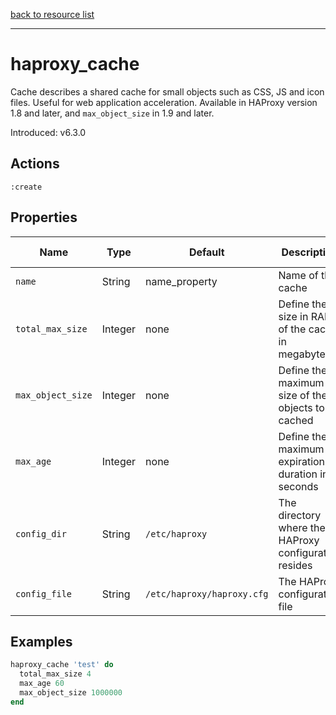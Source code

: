 [back to resource list](https://github.com/sous-chefs/haproxy#resources)

---

# haproxy_cache

Cache describes a shared cache for small objects such as CSS, JS and icon files. Useful for web application acceleration. Available in HAProxy version 1.8 and later, and `max_object_size` in 1.9 and later.

Introduced: v6.3.0

## Actions

`:create`

## Properties

| Name | Type |  Default | Description | Allowed Values
| -- | -- | -- | -- | -- |
| `name` | String | name_property | Name of the cache |
| `total_max_size` | Integer | none | Define the size in RAM of the cache in megabytes |
| `max_object_size` |  Integer | none | Define the maximum size of the objects to be cached |
| `max_age` | Integer | none | Define the maximum expiration duration in seconds |
| `config_dir` |  String | `/etc/haproxy` | The directory where the HAProxy configuration resides | Valid directory
| `config_file` |  String | `/etc/haproxy/haproxy.cfg` | The HAProxy configuration file | Valid file name

## Examples

```ruby
haproxy_cache 'test' do
  total_max_size 4
  max_age 60
  max_object_size 1000000
end
```
